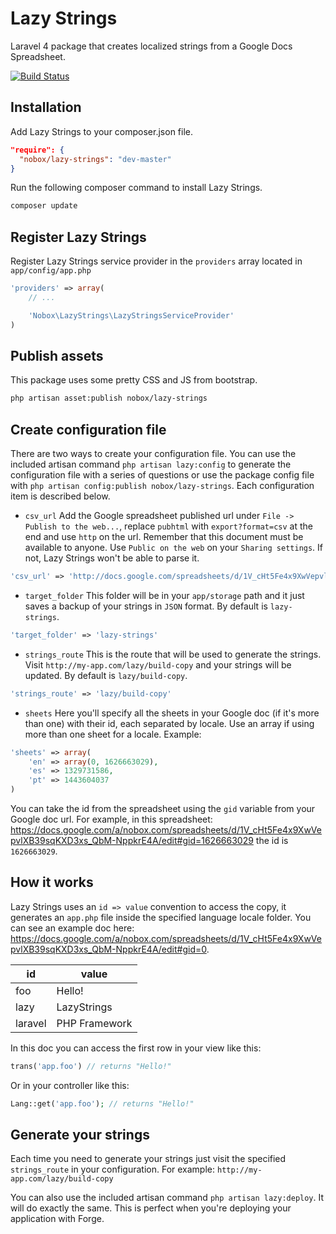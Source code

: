 # Lazy Strings

Laravel 4 package that creates localized strings from a Google Docs Spreadsheet.

[![Build Status](https://travis-ci.org/Nobox/Lazy-Strings.svg?branch=development)](https://travis-ci.org/Nobox/Lazy-Strings)

## Installation
Add Lazy Strings to your composer.json file.

```json
"require": {
  "nobox/lazy-strings": "dev-master"
}
```

Run the following composer command to install Lazy Strings.
```bash
composer update
```

## Register Lazy Strings
Register Lazy Strings service provider in the `providers` array located in `app/config/app.php`
```php
'providers' => array(
    // ...

    'Nobox\LazyStrings\LazyStringsServiceProvider'
)
```

## Publish assets
This package uses some pretty CSS and JS from bootstrap.
```bash
php artisan asset:publish nobox/lazy-strings
```

## Create configuration file
There are two ways to create your configuration file. You can use the included artisan command `php artisan lazy:config` to generate the configuration file with a series of questions or use the package config file with `php artisan config:publish nobox/lazy-strings`. Each configuration item is described below.

- `csv_url` Add the Google spreadsheet published url under `File -> Publish to the web...`, replace `pubhtml` with `export?format=csv` at the end and use `http` on the url. Remember that this document must be available to anyone. Use `Public on the web` on your `Sharing settings`. If not, Lazy Strings won't be able to parse it.
```php
'csv_url' => 'http://docs.google.com/spreadsheets/d/1V_cHt5Fe4x9XwVepvlXB39sqKXD3xs_QbM-NppkrE4A/export?format=csv'
```

- `target_folder` This folder will be in your `app/storage` path and it just saves a backup of your strings in `JSON` format. By default is `lazy-strings`.
```php
'target_folder' => 'lazy-strings'
```

- `strings_route` This is the route that will be used to generate the strings. Visit `http://my-app.com/lazy/build-copy` and your strings will be updated. By default is `lazy/build-copy`.
```php
'strings_route' => 'lazy/build-copy'
```

- `sheets` Here you'll specify all the sheets in your Google doc (if it's more than one) with their id, each separated by locale. Use an array if using more than one sheet for a locale. Example:
```php
'sheets' => array(
    'en' => array(0, 1626663029),
    'es' => 1329731586,
    'pt' => 1443604037
)
```
You can take the id from the spreadsheet using the `gid` variable from your Google doc url. For example, in this spreadsheet: https://docs.google.com/a/nobox.com/spreadsheets/d/1V_cHt5Fe4x9XwVepvlXB39sqKXD3xs_QbM-NppkrE4A/edit#gid=1626663029 the id is `1626663029`.

## How it works
Lazy Strings uses an `id => value` convention to access the copy, it generates an `app.php` file inside the specified language locale folder. You can see an example doc here: https://docs.google.com/a/nobox.com/spreadsheets/d/1V_cHt5Fe4x9XwVepvlXB39sqKXD3xs_QbM-NppkrE4A/edit#gid=0.

| id            | value         |
| ------------- | ------------- |
| foo           | Hello!        |
| lazy          | LazyStrings   |
| laravel       | PHP Framework |

In this doc you can access the first row in your view like this:
```php
trans('app.foo') // returns "Hello!"
```

Or in your controller like this:
```php
Lang::get('app.foo'); // returns "Hello!"
```

## Generate your strings
Each time you need to generate your strings just visit the specified `strings_route` in your configuration. For example: `http://my-app.com/lazy/build-copy`

You can also use the included artisan command `php artisan lazy:deploy`. It will do exactly the same. This is perfect when you're deploying your application with Forge.
